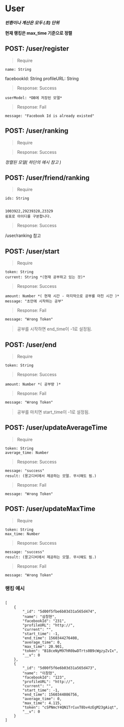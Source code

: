 
# User

***반환이나 계산은 모두 (초) 단위*** 

**현재 랭킹은 max_time 기준으로 정렬**

## POST: /user/register
> Require
	
	name: String
  facebookId: String
  profileURL: String
	
> Response: Success

	userModel: *DB에 저장된 모델*

> Response: Fail

	message: "Facebook Id is already existed"


## POST: /user/ranking
> Require
	
> Response: Success
  
  *정렬된 모델( 하단의 예시 참고 )*

## POST: /user/friend/ranking
> Require
	
	ids: String
	
	
  	1003922,29239328,23329
  	쉼표로 아이디를 구분합니다.
	
> Response: Success
  
  /user/ranking 참고

## POST: /user/start
> Require
	
	token: String
  	current: String *(현재 공부하고 있는 것)*
		
> Response: Success

  	amount: Number *( 현재 시간 - 마지막으로 공부를 마친 시간 )*
  	message: "초만에 시작하는 공부"

> Response: Fail

	message: "Wrong Token"
  
> 공부를 시작하면 end_time이 -1로 설정됨.

## POST: /user/end
> Require

	token: String
	
> Response: Success

  	amount: Number *( 공부량 )*

> Response: Fail

	message: "Wrong Token"
  
> 공부를 마치면 start_time이 -1로 설정됨.

## POST: /user/updateAverageTime
> Require

	token: String
  	average_time: Number
	
> Response: Success

  	message: "success"
  	result: (몽고디비에서 제공하는 모델. 무시해도 됨.)  

> Response: Fail

	message: "Wrong Token"
  
## POST: /user/updateMaxTime
> Require

	token: String
  	max_time: Number
	
> Response: Success

  	message: "success"
  	result: (몽고디비에서 제공하는 모델. 무시해도 됨.)  

> Response: Fail
	
	message: "Wrong Token"
  

### 랭킹 예시
<pre><code>
[
    {
        "_id": "5d00f5fbe6b03d31a565d474",
        "name": "삼창현",
        "facebookId": "231",
        "profileURL": "http://",
        "current": "",
        "start_time": -1,
        "end_time": 1560344276408,
        "average_time": 0,
        "max_time": 20.901,
        "token": "B18ceNyM97hR0bwDTrts0B9cWgzyZvIx",
        "__v": 0
    },
    {
        "_id": "5d00f5f6e6b03d31a565d473",
        "name": "이창현",
        "facebookId": "123",
        "profileURL": "http://",
        "current": "",
        "start_time": -1,
        "end_time": 1560344086756,
        "average_time": 0,
        "max_time": 4.115,
        "token": "cSPNmcY4QN1TrCuxT8bv4zEgM23gAiqt",
        "__v": 0
    }
]
</code></pre>
